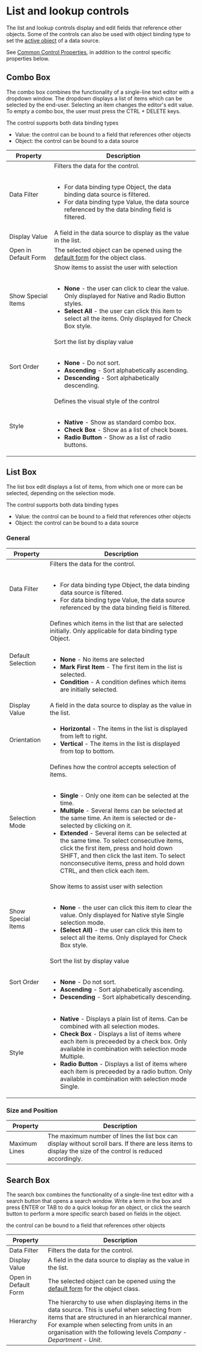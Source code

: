 # List and lookup controls

The list and lookup controls display and edit fields that reference other objects. Some of the controls can also be used with object binding type to set the [active object](../../../../common-concepts/active-object.md) of a data source.

See [Common Control Properties](common-control-properties.md), in addition to the control specific properties below.


## Combo Box

The combo box combines the functionality of a single-line text editor with a dropdown window. The dropdown displays a list of items which can be selected by the end-user. Selecting an item changes the editor's edit value. To empty a combo box, the user must press the CTRL + DELETE keys.

The control supports both data binding types

*   Value: the control can be bound to a field that references other objects
*   Object: the control can be bound to a data source


Property                |  Description
------------------------|------------------------------------------------------------------------
Data Filter             | Filters the data for the control.<br><br><ul><li>For data binding type Object, the data binding data source is filtered.</li><li>For data binding type Value, the data source referenced by the data binding field is filtered.</li></ul>
Display Value           | A field in the data source to display as the value in the list.
Open in Default Form    | The selected object can be opened using the [default form](../../../../data/object-class/modify-an-object-or-identifier-domain/explore.md) for the object class.
Show Special Items      | Show items to assist the user with selection<br><br><ul><li>**None** - the user can click to clear the value. Only displayed for Native and Radio Button styles.</li><li>**Select All** - the user can click this item to select all the items. Only displayed for Check Box style.</li></ul>
Sort Order              | Sort the list by display value<br><br><ul><li>**None** - Do not sort.</li><li>**Ascending** - Sort alphabetically ascending.</li><li>**Descending** - Sort alphabetically descending.</li></ul>
Style                   | Defines the visual style of the control<br><br><ul><li>**Native** - Show as standard combo box.</li><li>**Check Box** - Show as a list of check boxes.</li><li>**Radio Button** - Show as a list of radio buttons.</li></ul>


## List Box

The list box edit displays a list of items, from which one or more can be selected, depending on the selection mode.

The control supports both data binding types

*   Value: the control can be bound to a field that references other objects
*   Object: the control can be bound to a data source


### General

Property                |  Description
------------------------|------------------------------------------------------------------------
Data Filter             | Filters the data for the control.<br><br><ul><li>For data binding type Object, the data binding data source is filtered.</li><li>For data binding type Value, the data source referenced by the data binding field is filtered.</li></ul>
Default Selection       | Defines which items in the list that are selected initially. Only applicable for data binding type Object.<br><br><ul><li>**None** - No items are selected</li><li>**Mark First Item** - The first item in the list is selected.</li><li>**Condition** - A condition defines which items are initially selected.</li></ul>
Display Value           | A field in the data source to display as the value in the list.
Orientation             | <ul><li>**Horizontal** - The items in the list is displayed from left to right.</li><li>**Vertical** - The items in the list is displayed from top to bottom.</li></ul>
Selection Mode          | Defines how the control accepts selection of items.<br><br><ul><li>**Single** - Only one item can be selected at the time.</li><li>**Multiple** - Several items can be selected at the same time. An item is selected or de-selected by clicking on it.</li><li>**Extended** - Several items can be selected at the same time. To select consecutive items, click the first item, press and hold down SHIFT, and then click the last item. To select nonconsecutive items, press and hold down CTRL, and then click each item.</li></ul>
Show Special Items      | Show items to assist user with selection<br><br><ul><li>**None** - the user can click this item to clear the value. Only displayed for Native style Single selection mode.</li><li>**(Select All)** - the user can click this item to select all the items. Only displayed for Check Box style.</li></ul>
Sort Order              | Sort the list by display value<br><br><ul><li>**None** - Do not sort.</li><li>**Ascending** - Sort alphabetically ascending.</li><li>**Descending** - Sort alphabetically descending.</li></ul>
Style                   | <ul><li>**Native** - Displays a plain list of items. Can be combined with all selection modes.</li><li>**Check Box** - Displays a list of items where each item is preceeded by a check box. Only available in combination with selection mode Multiple.</li><li>**Radio Button** - Displays a list of items where each item is preceeded by a radio button. Only available in combination with selection mode Single.</li></ul>


### Size and Position

Property                |  Description
------------------------|------------------------------------------------------------------------
Maximum Lines           | The maximum number of lines the list box can display without scroll bars. If there are less items to display the size of the control is reduced accordingly.


## Search Box

The search box combines the functionality of a single-line text editor with a search button that opens a search window. Write a term in the box and press ENTER or TAB to do a quick lookup for an object, or click the search button to perform a more specific search based on fields in the object.

the control can be bound to a field that references other objects


Property                |  Description
------------------------|------------------------------------------------------------------------
Data Filter             | Filters the data for the control.
Display Value           | A field in the data source to display as the value in the list.
Open in Default Form    | The selected object can be opened using the [default form](../../../../data/object-class/modify-an-object-or-identifier-domain/explore.md) for the object class.
Hierarchy               | The hierarchy to use when displaying items in the data source. This is useful when selecting from items that are structured in an hierarchical manner. For example when selecting from units in an organisation with the following levels *Company - Department - Unit*.

